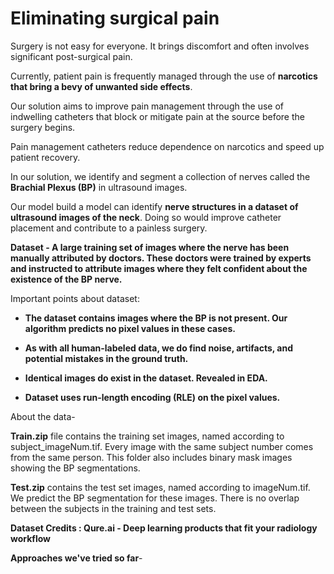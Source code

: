 # Eliminating surgical pain

Surgery is not easy for everyone. It brings discomfort and often involves significant post-surgical pain.

Currently, patient pain is frequently managed through the use of **narcotics that bring a bevy of unwanted side effects**.

Our solution aims to improve pain management through the use of indwelling catheters that block or mitigate pain at the source before the surgery begins.

Pain management catheters reduce dependence on narcotics and speed up patient recovery.

In our solution, we identify and segment a collection of nerves called the **Brachial Plexus (BP)** in ultrasound images. 

Our model  build a model can identify **nerve structures in a dataset of ultrasound images of the neck**. Doing so would improve catheter placement and contribute to a painless surgery.


**Dataset - A large training set of images where the nerve has been manually attributed by doctors. These doctors were trained by experts and instructed to attribute images where they felt confident about the existence of the BP nerve.**

Important points about dataset:


*  **The dataset contains images where the BP is not present. Our algorithm predicts no pixel values in these cases.**

*  **As with all human-labeled data, we do find noise, artifacts, and potential mistakes in the ground truth.**

*  **Identical images do exist in the dataset. Revealed in EDA.**

*  **Dataset uses run-length encoding (RLE) on the pixel values.**


About the data-

**Train.zip** file contains the training set images, named according to subject_imageNum.tif. Every image with the same subject number comes from the same person. This folder also includes binary mask images showing the BP segmentations.

**Test.zip** contains the test set images, named according to imageNum.tif. We predict the BP segmentation for these images. There is no overlap between the subjects in the training and test sets.


**Dataset Credits : Qure.ai - Deep learning products that fit your radiology workflow**


**Approaches we've tried so far**- 




